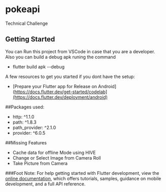 # pokeapi

Technical Challenge

## Getting Started

You can Run this project from VSCode in case that you are a developer. Also you can build a debug apk runing the command
- flutter build apk --debug

A few resources to get you started if you dont have the setup:

- [Prepare your Flutter app for Release on Android](https://docs.flutter.dev/get-started/codelab](https://docs.flutter.dev/deployment/android)

##Packages used:

- http: ^1.1.0
- path: ^1.8.3
- path_provider: ^2.1.0
- provider: ^6.0.5

##Missing Features

- Cache data for offline Mode using HIVE
- Change or Select Image from Camera Roll
- Take Picture from Camera


###Foot Note:
For help getting started with Flutter development, view the
[online documentation](https://docs.flutter.dev/), which offers tutorials,
samples, guidance on mobile development, and a full API reference.
